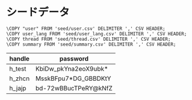 # シードデータ

```
\COPY "user" FROM 'seed/user.csv' DELIMITER ',' CSV HEADER;
\COPY user_lang FROM 'seed/user_lang.csv' DELIMITER ',' CSV HEADER;
\COPY thread FROM 'seed/thread.csv' DELIMITER ',' CSV HEADER;
\COPY summary FROM 'seed/summary.csv' DELIMITER ',' CSV HEADER;
```

| handle | password |
| --- | --- |
| h_test | KbiDw_pkYna2eoX9ubk* |
| h_zhcn | MsskBFpu7*DG_GBBDKtY |
| h_jajp | bd-72wBBucTPeRY@kNfZ |
